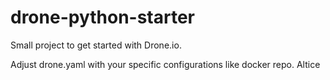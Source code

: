 # drone-python-starter
Small project to get started with Drone.io.

Adjust drone.yaml with your specific configurations like docker repo.
Altice 
